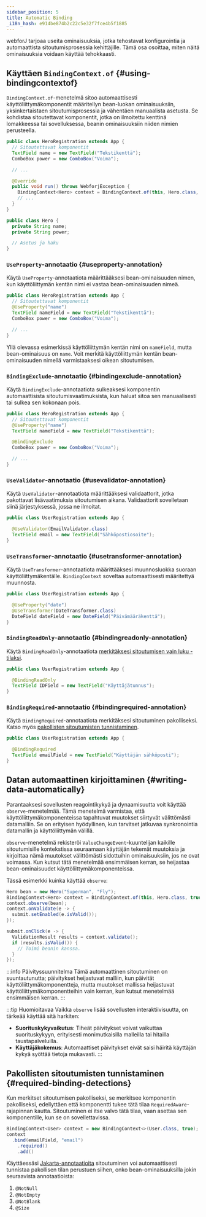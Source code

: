 ```yaml
---
sidebar_position: 5
title: Automatic Binding
_i18n_hash: e914be874b2c22c5e32f7fce4b5f1885
---
```

webforJ tarjoaa useita ominaisuuksia, jotka tehostavat konfigurointia ja automaattista sitoutumisprosessia kehittäjille. Tämä osa osoittaa, miten näitä ominaisuuksia voidaan käyttää tehokkaasti.

## Käyttäen `BindingContext.of` {#using-bindingcontextof}

`BindingContext.of`-menetelmä sitoo automaattisesti käyttöliittymäkomponentit määritellyn bean-luokan ominaisuuksiin, yksinkertaistaen sitoutumisprosessia ja vähentäen manuaalista asetusta. Se kohdistaa sitoutettavat komponentit, jotka on ilmoitettu kenttinä lomakkeessa tai sovelluksessa, beanin ominaisuuksiin niiden nimien perusteella.

```java
public class HeroRegistration extends App {
  // Sitoutettavat komponentit
  TextField name = new TextField("Tekstikenttä");
  ComboBox power = new ComboBox("Voima");

  // ...

  @Override
  public void run() throws WebforjException {
    BindingContext<Hero> context = BindingContext.of(this, Hero.class, true);
    // ...
  }
}
```

```java
public class Hero {
  private String name;
  private String power;

  // Asetus ja haku
}
```

### `UseProperty`-annotaatio {#useproperty-annotation}

Käytä `UseProperty`-annotaatiota määrittääksesi bean-ominaisuuden nimen, kun käyttöliittymän kentän nimi ei vastaa bean-ominaisuuden nimeä.

```java
public class HeroRegistration extends App {
  // Sitoutettavat komponentit
  @UseProperty("name")
  TextField nameField = new TextField("Tekstikenttä");
  ComboBox power = new ComboBox("Voima");

  // ...
}
```

Yllä olevassa esimerkissä käyttöliittymän kentän nimi on `nameField`, mutta bean-ominaisuus on `name`. Voit merkitä käyttöliittymän kentän bean-ominaisuuden nimellä varmistaaksesi oikean sitoutumisen.

### `BindingExclude`-annotaatio {#bindingexclude-annotation}

Käytä `BindingExclude`-annotaatiota sulkeaksesi komponentin automaattisista sitoutumisvaatimuksista, kun haluat sitoa sen manuaalisesti tai sulkea sen kokonaan pois.

```java
public class HeroRegistration extends App {
  // Sitoutettavat komponentit
  @UseProperty("name")
  TextField nameField = new TextField("Tekstikenttä");

  @BindingExclude
  ComboBox power = new ComboBox("Voima");

  // ...
}
```

### `UseValidator`-annotaatio {#usevalidator-annotation}

Käytä `UseValidator`-annotaatiota määrittääksesi validaattorit, jotka pakottavat lisävaatimuksia sitoutumisen aikana. Validaattorit sovelletaan siinä järjestyksessä, jossa ne ilmoitat.

```java
public class UserRegistration extends App {

  @UseValidator(EmailValidator.class)
  TextField email = new TextField("Sähköpostiosoite");
}
```

### `UseTransformer`-annotaatio {#usetransformer-annotation}

Käytä `UseTransformer`-annotaatiota määrittääksesi muunnosluokka suoraan käyttöliittymäkentälle. `BindingContext` soveltaa automaattisesti määritettyä muunnosta.

```java
public class UserRegistration extends App {

  @UseProperty("date")
  @UseTransformer(DateTransformer.class)
  DateField dateField = new DateField("Päivämääräkenttä");
}
```

### `BindingReadOnly`-annotaatio {#bindingreadonly-annotation}

Käytä `BindingReadOnly`-annotaatiota [merkitäksesi sitoutumisen vain luku -tilaksi](./bindings/#configuring-readonly-bindings).

```java
public class UserRegistration extends App {

  @BindingReadOnly
  TextField IDField = new TextField("Käyttäjätunnus");
}
```

### `BindingRequired`-annotaatio {#bindingrequired-annotation}

Käytä `BindingRequired`-annotaatiota merkitäksesi sitoutuminen pakolliseksi. Katso myös [pakollisten sitoutumisten tunnistaminen](#required-binding-detections).

```java
public class UserRegistration extends App {

  @BindingRequired
  TextField emailField = new TextField("Käyttäjän sähköposti");
}
```

## Datan automaattinen kirjoittaminen {#writing-data-automatically}

Parantaaksesi sovellusten reagointikykyä ja dynaamisuutta voit käyttää `observe`-menetelmää. Tämä menetelmä varmistaa, että käyttöliittymäkomponenteissa tapahtuvat muutokset siirtyvät välittömästi datamalliin. Se on erityisen hyödyllinen, kun tarvitset jatkuvaa synkronointia datamallin ja käyttöliittymän välillä.

`observe`-menetelmä rekisteröi `ValueChangeEvent`-kuuntelijan kaikille sitoutumisille kontekstissa seuraamaan käyttäjän tekemät muutoksia ja kirjoittaa nämä muutokset välittömästi sidottuihin ominaisuuksiin, jos ne ovat voimassa. Kun kutsut tätä menetelmää ensimmäisen kerran, se heijastaa bean-ominaisuudet käyttöliittymäkomponenteissa.

Tässä esimerkki kuinka käyttää `observe`:

```java
Hero bean = new Hero("Superman", "Fly");
BindingContext<Hero> context = BindingContext.of(this, Hero.class, true);
context.observe(bean);
context.onValidate(e -> {
  submit.setEnabled(e.isValid());
});

submit.onClick(e -> {
  ValidationResult results = context.validate();
  if (results.isValid()) {
    // Toimi beanin kanssa.
  }
});
```

:::info Päivityssuunnitelma
Tämä automaattinen sitoutuminen on suuntautunutta; päivitykset heijastuvat malliin, kun päivität käyttöliittymäkomponentteja, mutta muutokset mallissa heijastuvat käyttöliittymäkomponentteihin vain kerran, kun kutsut menetelmää ensimmäisen kerran.
:::

:::tip Huomioitavaa
Vaikka `observe` lisää sovellusten interaktiivisuutta, on tärkeää käyttää sitä harkiten:

- **Suorituskykyvaikutus**: Tiheät päivitykset voivat vaikuttaa suorituskykyyn, erityisesti monimutkaisilla malleilla tai hitailla taustapalveluilla.
- **Käyttäjäkokemus**: Automaattiset päivitykset eivät saisi häiritä käyttäjän kykyä syöttää tietoja mukavasti.
:::


## Pakollisten sitoutumisten tunnistaminen {#required-binding-detections}

Kun merkitset sitoutumisen pakolliseksi, se merkitsee komponentin pakolliseksi, edellyttäen että komponentti tukee tätä tilaa `RequiredAware`-rajapinnan kautta. Sitoutuminen ei itse valvo tätä tilaa, vaan asettaa sen komponentille, kun se on sovellettavissa.

```java
BindingContext<User> context = new BindingContext<>(User.class, true);
context
  .bind(emailField, "email")
    .required()
    .add()
```

Käyttäessäsi [Jakarta-annotaatioita](./validation/jakarta-validation.md) sitoutuminen voi automaattisesti tunnistaa pakollisen tilan perustuen siihen, onko bean-ominaisuuksilla jokin seuraavista annotaatioista:

1. `@NotNull`
2. `@NotEmpty`
3. `@NotBlank`
4. `@Size`

